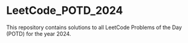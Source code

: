 # LeetCode_POTD_2024
This repository contains solutions to all LeetCode Problems of the Day (POTD) for the year 2024.
